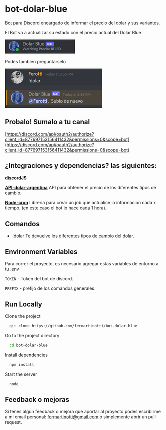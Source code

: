 # bot-dolar-blue
Bot para Discord encargado de informar el precio del dolar y sus variantes.

El Bot va a actualizar su estado con el precio actual del Dolar Blue

![bot screenshot](https://github.com/fermartinotti/bot-dolar-blue/blob/main/assets/bot.PNG)

Podes tambien preguntarselo

![bot_precio](https://github.com/fermartinotti/bot-dolar-blue/blob/main/assets/subio.png)

## Probalo! Sumalo a tu canal
[https://discord.com/api/oauth2/authorize?client_id=877697153156411432&permissions=0&scope=bot](https://discord.com/api/oauth2/authorize?client_id=877697153156411432&permissions=0&scope=bot)

## ¿Integraciones y dependencias? las siguientes:
[**discordJS**](https://discord.js.org/)

[**API-dolar-argentina**](https://github.com/Castrogiovanni20/api-dolar-argentinaI) API para obtener el precio de los diferentes tipos de cambio.

[**Node-cron**](https://www.npmjs.com/package/cron) Libreria para crear un job que actualice la informacion cada x tiempo. (en este caso el bot lo hace cada 1 hora).

## Comandos

- !dolar
Te devuelve los diferentes tipos de cambio del dolar.

## Environment Variables

Para correr el proyecto, es necesario agregar estas variables de entorno a tu .env

`TOKEN` - Token del bot de discord.

`PREFIX` - prefijo de los comandos generales.
  
## Run Locally

Clone the project

```bash
  git clone https://github.com/fermartinotti/bot-dolar-blue
```

Go to the project directory

```bash
  cd bot-dolar-blue
```

Install dependencies

```bash
  npm install
```

Start the server

```bash
  node .
```
  
## Feedback o mejoras

Si tenes algun feedback o mejora que aportar al proyecto podes escribirme a mi email personal: fermartinotti@gmail.com o simplemente abrir un pull request.

  
